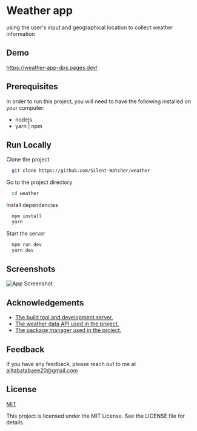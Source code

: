 
# Weather app

using the user's input and geographical location to collect weather information




## Demo

https://weather-app-dps.pages.dev/

## Prerequisites
In order to run this project, you will need to have the following installed on your computer:
- nodejs
- yarn | npm
## Run Locally

Clone the project

```bash
  git clone https://github.com/Silent-Watcher/weather
```

Go to the project directory

```bash
  cd weather
```

Install dependencies

```bash
  npm install
  yarn
```

Start the server

```bash
  npm run dev
  yarn dev
```


## Screenshots

![App Screenshot](https://iili.io/HNcddGa.png)


## Acknowledgements

 - [The build tool and development server.](https://vitejs.dev/)
 - [ The weather data API used in the project.](https://openweathermap.org/api)
 - [The package manager used in the project.](https://yarnpkg.com/)


## Feedback

If you have any feedback, please reach out to me at alitabatabaee20@gmail.com


## License

[MIT](https://choosealicense.com/licenses/mit/)

This project is licensed under the MIT License. See the LICENSE file for details.
